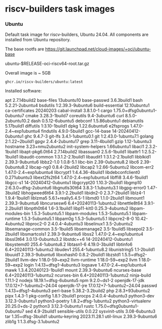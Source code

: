 # riscv-builders task images

### Ubuntu
Default task image for riscv-builders, Ubuntu 24.04.
All components are installed from Ubuntu repository.

The base rootfs are https://git.launchpad.net/cloud-images/+oci/ubuntu-base

ubuntu-$RELEASE-oci-riscv64-root.tar.gz

Overall image is ~ 5GB

```
ghcr.io/riscv-builders/ubuntu:latest
```

Installed software:

apt 2.7.14build2
base-files 13ubuntu10
base-passwd 3.6.3build1
bash 5.2.21-2ubuntu4
bsdutils 1:2.39.3-9ubuntu6
build-essential 12.10ubuntu1
ca-certificates 20240203
cabal-install 3.8.1.0-1
cargo 1.75.0+dfsg0ubuntu1-0ubuntu7
cmake 3.28.3-1build7
coreutils 9.4-3ubuntu6
curl 8.5.0-2ubuntu10.2
dash 0.5.12-6ubuntu5
debconf 1.5.86ubuntu1
debianutils 5.17build1
diffutils 1:3.10-1build1
dpkg 1.22.6ubuntu6
e2fsprogs 1.47.0-2.4~exp1ubuntu4
findutils 4.9.0-5build1
gcc-14-base 14-20240412-0ubuntu1
ghc 9.4.7-3
git-lfs 3.4.1-1ubuntu0.1
git 1:2.43.0-1ubuntu7.1
golang 2:1.22~2build1
gpgv 2.4.4-2ubuntu17
grep 3.11-4build1
gzip 1.12-1ubuntu3
hostname 3.23+nmu2ubuntu2
init-system-helpers 1.66ubuntu1
libacl1 2.3.2-1build1
libapt-pkg6.0t64 2.7.14build2
libassuan0 2.5.6-1build1
libattr1 1:2.5.2-1build1
libaudit-common 1:3.1.2-2.1build1
libaudit1 1:3.1.2-2.1build1
libblkid1 2.39.3-9ubuntu6
libbz2-1.0 1.0.8-5.1
libc-bin 2.39-0ubuntu8.2
libc6 2.39-0ubuntu8.2
libcap-ng0 0.8.4-2build2
libcap2 1:2.66-5ubuntu2
libcom-err2 1.47.0-2.4~exp1ubuntu4
libcrypt1 1:4.4.36-4build1
libdebconfclient0 0.271ubuntu3
libext2fs2t64 1.47.0-2.4~exp1ubuntu4
libffi8 3.4.6-1build1
libgcc-s1 14-20240412-0ubuntu1
libgcrypt20 1.10.3-2build1
libgmp10 2:6.3.0+dfsg-2ubuntu6
libgnutls30t64 3.8.3-1.1ubuntu3.1
libgpg-error0 1.47-3build2
libhogweed6t64 3.9.1-2.2build1
libidn2-0 2.3.7-2build1
liblz4-1 1.9.4-1build1
liblzma5 5.6.1+really5.4.5-1
libmd0 1.1.0-2build1
libmount1 2.39.3-9ubuntu6
libncursesw6 6.4+20240113-1ubuntu2
libnettle8t64 3.9.1-2.2build1
libnpth0t64 1.6-3.1build1
libp11-kit0 0.25.3-4ubuntu2
libpam-modules-bin 1.5.3-5ubuntu5.1
libpam-modules 1.5.3-5ubuntu5.1
libpam-runtime 1.5.3-5ubuntu5.1
libpam0g 1.5.3-5ubuntu5.1
libpcre2-8-0 10.42-4ubuntu2
libproc2-0 2:4.0.4-4ubuntu3
libselinux1 3.5-2ubuntu2
libsemanage-common 3.5-1build5
libsemanage2 3.5-1build5
libsepol2 3.5-2build1
libsmartcols1 2.39.3-9ubuntu6
libss2 1.47.0-2.4~exp1ubuntu4
libssl3t64 3.0.13-0ubuntu3.2
libstdc++6 14-20240412-0ubuntu1
libsystemd0 255.4-1ubuntu8.2
libtasn1-6 4.19.0-3build1
libtinfo6 6.4+20240113-1ubuntu2
libudev1 255.4-1ubuntu8.2
libunistring5 1.1-2build1
libuuid1 2.39.3-9ubuntu6
libxxhash0 0.8.2-2build1
libzstd1 1.5.5+dfsg2-2build1
llvm-dev 1:18.0-59~exp2
llvm-runtime 1:18.0-59~exp2
llvm 1:18.0-59~exp2
login 1:4.13+dfsg1-4ubuntu3
logsave 1.47.0-2.4~exp1ubuntu4
mawk 1.3.4.20240123-1build1
mount 2.39.3-9ubuntu6
ncurses-base 6.4+20240113-1ubuntu2
ncurses-bin 6.4+20240113-1ubuntu2
ninja-build 1.11.1-2
nodejs 18.19.1+dfsg-6ubuntu5
npm 9.2.0~ds1-2
openjdk-17-jdk 17.0.12+7-1ubuntu2~24.04
openjdk-17-jre 17.0.12+7-1ubuntu2~24.04
passwd 1:4.13+dfsg1-4ubuntu3
perl-base 5.38.2-3.2build2
php 2:8.3+93ubuntu2
pipx 1.4.3-1
pkg-config 1.8.1-2build1
procps 2:4.0.4-4ubuntu3
python3-dev 3.12.3-0ubuntu1
python3-poetry 1.8.2+dfsg-1ubuntu2
python3-virtualenv 20.25.0+ds-2
python3 3.12.3-0ubuntu1
rustc 1.75.0+dfsg0ubuntu1-0ubuntu7
sed 4.9-2build1
sensible-utils 0.0.22
sysvinit-utils 3.08-6ubuntu3
tar 1.35+dfsg-3build1
ubuntu-keyring 2023.11.28.1
util-linux 2.39.3-9ubuntu6
zlib1g 1:1.3.dfsg-3.1ubuntu2
